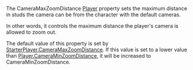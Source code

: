 The CameraMaxZoomDistance [Player](https://create.roblox.com/docs/reference/engine/classes/Player) property sets the maximum distance in
studs the camera can be from the character with the default cameras.

In other words, it controls the maximum distance the player's camera is
allowed to zoom out.

The default value of this property is set by
[StarterPlayer.CameraMaxZoomDistance](https://create.roblox.com/docs/reference/engine/classes/StarterPlayer#CameraMaxZoomDistance). If this value is set to a lower
value than [Player.CameraMinZoomDistance](https://create.roblox.com/docs/reference/engine/classes/Player#CameraMinZoomDistance), it will be increased to
CameraMinZoomDistance.